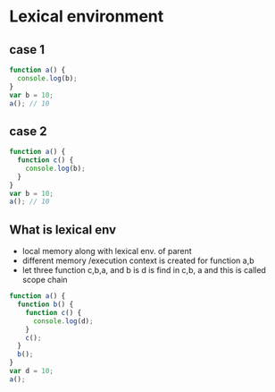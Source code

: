 # Lexical environment

## case 1

```js
function a() {
  console.log(b);
}
var b = 10;
a(); // 10
```

## case 2

```js
function a() {
  function c() {
    console.log(b);
  }
}
var b = 10;
a(); // 10
```

## What is lexical env

- local memory along with lexical env. of parent
- different memory /execution context is created for function a,b
- let three function c,b,a, and b is d is find in c,b, a and this is called scope chain

```js
function a() {
  function b() {
    function c() {
      console.log(d);
    }
    c();
  }
  b();
}
var d = 10;
a();
```
